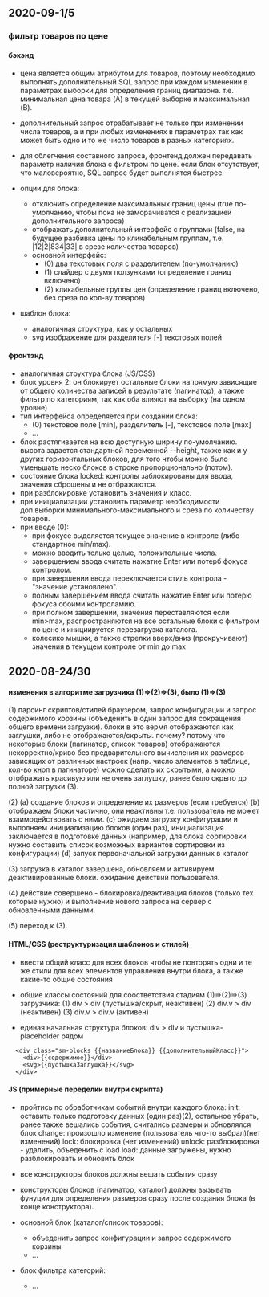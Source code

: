## 2020-09-1/5
### фильтр товаров по цене
#### бэкэнд
- цена является общим атрибутом для товаров,
  поэтому необходимо выполнять дополнительный SQL запрос при каждом изменении
  в параметрах выборки для определения границ диапазона. т.е. минимальная цена
  товара (A) в текущей выборке и максимальная (B).

- дополнительный запрос отрабатывает не только при изменении числа товаров, а
  и при любых изменениях в параметрах так как может быть одно и то же число
  товаров в разных категориях.

- для облегчения составного запроса, фронтенд должен передавать параметр наличия
  блока с фильтром по цене. если блок отсутствует, что маловероятно, SQL запрос
  будет выполнятся быстрее.

- опции для блока:
  - отключить определение максимальных границ цены (true по-умолчанию, чтобы пока
    не заморачиватся с реализацией дополнительного запроса)
  - отображать дополнительный интерфейс с группами (false, на будущее разбивка
    цены по кликабельным группам, т.е. |12|2|834|33| в срезе количества товаров)
  - основной интерфейс:
    - (0) два текстовых поля с разделителем (по-умолчанию)
    - (1) слайдер с двумя ползунками (определение границ включено)
    - (2) кликабельные группы цен (определение границ включено,
          без среза по кол-ву товаров)

- шаблон блока:
  - аналогичная структура, как у остальных
  - svg изображение для разделителя [-] текстовых полей

#### фронтэнд

- аналогичная структура блока (JS/CSS)
- блок уровня 2: он блокирует остальные блоки напрямую зависящие от
  общего количества записей в результате (пагинатор), а также
  фильтр по категориям, так как оба влияют на выборку (на одном уровне)
- тип интерфейса определяется при создании блока:
  - (0) текстовое поле [min], разделитель [-], текстовое поле [max]
  - ...
- блок растягивается на всю доступную ширину по-умолчанию. высота задается
  стандартной переменной --height, также как и у других горизонтальных
  блоков, для того чтобы можно было уменьшать неско блоков в строке
  пропорционально (потом).
- состояние блока locked: контролы заблокированы для ввода,
  значения сброшены и не отбражаются.
- при разблокировке установить значения и класс.
- при инициализации установить параметр необходимости доп.выборки
  минимального-максимального и среза по количеству товаров.
- при вводе (0):
  - при фокусе выделяется текущее значение в контроле (либо стандартное min/max).
  - можно вводить только целые, положительные числа.
  - завершением ввода считать нажатие Enter или потерб фокуса контролом.
  - при завершении ввода переключается стиль контрола - "значение установлено".
  - полным завершением ввода считать нажатие Enter или потерю фокуса обоими контроламию.
  - при полном завершении, значения переставляются если min>max, распространяются
    на все остальные блоки с фильтром по цене и инициируется перезагрузка каталога.
  - колесико мышки, а также стрелки вверх/вниз (прокручивают) значения
    в текущем контроле от min до max


## 2020-08-24/30
#### изменения в алгоритме загрузчика (1)=>(2)=>(3), было (1)=>(3)

(1) парсинг скриптов/стилей браузером, запрос конфигурации и запрос
    содержимого корзины (объеденить в один запрос для сокращения общего времени загрузки).
    блоки в это вермя отображаются как заглушки, либо не отображаются/скрыты.
    почему? потому что некоторые блоки (пагинатор, список товаров) отображаются
    некорректно/криво без предварительного вычисления их размеров зависящих от
    различных настроек (напр. число элементов в таблице, кол-во кноп в пагинаторе)
    можно сделать их скрытыми, а можно отображать красивую или не очень заглушку,
    ранее было скрыто до полной загрузки (3).

(2) (a) создание блоков и определение их размеров (если требуется)
    (b) отображаем блоки частично, они неактивны т.е. пользователь не может
        взаимодействовать с ними.
    (c) ожидаем загрузку конфигурации и выполняем инициализацию блоков (один раз),
        инициализация заключается в подготовке данных (например, для блока сортировки
        нужно составить список возможных вариантов сортировки из конфигурации)
    (d) запуск первоначальной загрузки данных в каталог

(3) загрузка в каталог завершена, обновляем и активируем деактивированные блоки.
    ожидание действий пользователя.

(4) действие совершено - блокировка/деактивация блоков (только тех которые нужно)
    и выполнение нового запроса на сервер с обновленными данными.

(5) переход к (3).


#### HTML/CSS (реструктуризация шаблонов и стилей)

- ввести общий класс для всех блоков чтобы не повторять одни и те же стили
  для всех элементов управления внутри блока, а также какие-то общие состояния

- общие классы состояний для соостветствия стадиям (1)=>(2)=>(3) загрузчика:
  (1) div   > div   (пустышка/скрыт, неактивен)
  (2) div.v > div   (неактивен)
  (3) div.v > div.v (активен)

- единая начальная структура блоков: div > div и пустышка-placeholder рядом
```
  <div class="sm-blocks {{названиеБлока}} {{дополнительныйКласс}}">
    <div>{{содержимое}}</div>
    <svg>{{пустышкаЗаглушка}}</svg>
  </div>
```


#### JS (примерные переделки внутри скрипта)

- пройтись по обработчикам событий внутри каждого блока:
    init: оставить только подготовку данных (один раз)(2), остальное убрать,
          ранее также вешались события, считались размеры и обновлялся блок
  change: произошло изменеие (пользователь что-то выбрал)(нет изменений)
    lock: блокировка (нет изменений)
  unlock: разблокировка - удалить, объеденить с load
    load: данные загружены, нужно разблокировать и обновить блок

- все конструкторы блоков должны вешать события сразу

- конструкторы блоков (пагинатор, каталог) должны вызывать фунуции для 
  определения размеров сразу после создания блока (в конце конструктора).

- основной блок (каталог/список товаров):
  - объеденить запрос конфигурации и запрос содержимого корзины
  - ...

- блок фильтра категорий:
  - ...



